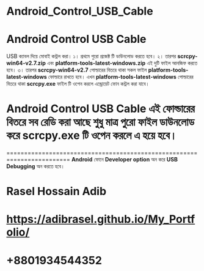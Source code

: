 # Android_Control_USB_Cable
Android Control USB Cable
========================================================================
USB ক্যাবল দিয়ে মোবাই কন্ট্রল করা। 
১। প্রথমে পুরো প্রজেক্ট টি ডাউনলোড করতে হবে। 
২। তারপর **scrcpy-win64-v2.7.zip** এবং **platform-tools-latest-windows.zip** এই দুটি ফাইল আনজিফ করতে হবে। 
৩। তারপর **scrcpy-win64-v2.7** পোল্ডারের বিতরে থাকা সকল ফাইল **platform-tools-latest-windows** ফোল্ডারে রাখতে হবে। এখন **platform-tools-latest-windows** পোল্ডারের বিতরে থাকা **scrcpy.exe** ফাইল টি ওপেন করলে এন্ড্রোয়েট ফোন কন্ট্রল করা যাবে। 
# Android Control USB Cable এই ফোল্ডারের বিতরে সব রেডি করা আছে শুধু মাত্র পুরো ফাইল ডাউনলোড করে scrcpy.exe টি ওপেন করলে এ হয়ে হবে। 
========================================================================
**Android** ফোনে **Developer option** অন করে **USB Debugging** অন করতে হবে। 




# Rasel Hossain Adib
# https://adibrasel.github.io/My_Portfolio/
# +8801934544352
